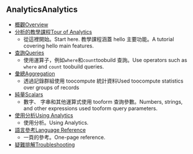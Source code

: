 
## <a name="analytics"></a><span data-ttu-id="681dc-101">Analytics</span><span class="sxs-lookup"><span data-stu-id="681dc-101">Analytics</span></span>
* [<span data-ttu-id="681dc-102">概觀</span><span class="sxs-lookup"><span data-stu-id="681dc-102">Overview</span></span>](../articles/application-insights/app-insights-analytics.md)
* [<span data-ttu-id="681dc-103">分析的教學課程</span><span class="sxs-lookup"><span data-stu-id="681dc-103">Tour of Analytics</span></span>](../articles/application-insights/app-insights-analytics-tour.md)
  * <span data-ttu-id="681dc-104">從這裡開始。</span><span class="sxs-lookup"><span data-stu-id="681dc-104">Start here.</span></span> <span data-ttu-id="681dc-105">教學課程涵蓋 hello 主要功能。</span><span class="sxs-lookup"><span data-stu-id="681dc-105">A tutorial covering hello main features.</span></span>
* [<span data-ttu-id="681dc-106">查詢</span><span class="sxs-lookup"><span data-stu-id="681dc-106">Queries</span></span>](../articles/application-insights/app-insights-analytics-reference.md)
  * <span data-ttu-id="681dc-107">使用運算子，例如`where`和`count`toobuild 查詢。</span><span class="sxs-lookup"><span data-stu-id="681dc-107">Use operators such as `where` and `count` toobuild queries.</span></span>
* [<span data-ttu-id="681dc-108">彙總</span><span class="sxs-lookup"><span data-stu-id="681dc-108">Aggregation</span></span>](../articles/application-insights/app-insights-analytics-reference.md)
  * <span data-ttu-id="681dc-109">透過記錄群組使用 toocompute 統計資料</span><span class="sxs-lookup"><span data-stu-id="681dc-109">Used toocompute statistics over groups of records</span></span>
* [<span data-ttu-id="681dc-110">純量</span><span class="sxs-lookup"><span data-stu-id="681dc-110">Scalars</span></span>](../articles/application-insights/app-insights-analytics-reference.md)
  * <span data-ttu-id="681dc-111">數字、 字串和其他運算式使用 tooform 查詢參數。</span><span class="sxs-lookup"><span data-stu-id="681dc-111">Numbers, strings, and other expressions used tooform query parameters.</span></span>
* [<span data-ttu-id="681dc-112">使用分析</span><span class="sxs-lookup"><span data-stu-id="681dc-112">Using Analytics</span></span>](../articles/application-insights/app-insights-analytics-using.md)
  * <span data-ttu-id="681dc-113">使用分析。</span><span class="sxs-lookup"><span data-stu-id="681dc-113">Using Analytics.</span></span>
* [<span data-ttu-id="681dc-114">語言參考</span><span class="sxs-lookup"><span data-stu-id="681dc-114">Language Reference</span></span>](../articles/application-insights/app-insights-analytics-reference.md)
  * <span data-ttu-id="681dc-115">一頁的參考。</span><span class="sxs-lookup"><span data-stu-id="681dc-115">One-page reference.</span></span>
* [<span data-ttu-id="681dc-116">疑難排解</span><span class="sxs-lookup"><span data-stu-id="681dc-116">Troubleshooting</span></span>](../articles/application-insights/app-insights-analytics-troubleshooting.md)

